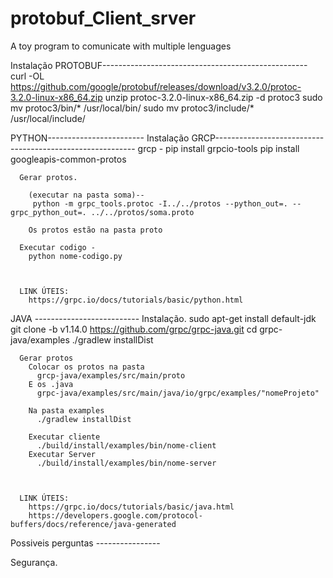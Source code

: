 # protobuf_Client_srver
A toy program to comunicate with multiple lenguages

Instalação PROTOBUF---------------------------------------------------
    curl -OL https://github.com/google/protobuf/releases/download/v3.2.0/protoc-3.2.0-linux-x86_64.zip
    unzip protoc-3.2.0-linux-x86_64.zip -d protoc3
    sudo mv protoc3/bin/* /usr/local/bin/
    sudo mv protoc3/include/* /usr/local/include/




PYTHON------------------------
        Instalação
          GRCP----------------------------------------------------------
            grcp - pip install grpcio-tools
            pip install googleapis-common-protos


      Gerar protos.

        (executar na pasta soma)--
         python -m grpc_tools.protoc -I../../protos --python_out=. --grpc_python_out=. ../../protos/soma.proto

        Os protos estão na pasta proto

      Executar codigo -
        python nome-codigo.py



      LINK ÚTEIS:
        https://grpc.io/docs/tutorials/basic/python.html



JAVA --------------------------
      Instalação.
        sudo apt-get install default-jdk
        git clone -b v1.14.0 https://github.com/grpc/grpc-java.git
        cd grpc-java/examples
        ./gradlew installDist



      Gerar protos
        Colocar os protos na pasta
          grcp-java/examples/src/main/proto
        E os .java
          grpc-java/examples/src/main/java/io/grpc/examples/"nomeProjeto"

        Na pasta examples
          ./gradlew installDist

        Executar cliente
          ./build/install/examples/bin/nome-client
        Executar Server
          ./build/install/examples/bin/nome-server



      LINK ÚTEIS:
        https://grpc.io/docs/tutorials/basic/java.html
        https://developers.google.com/protocol-buffers/docs/reference/java-generated



Possiveis perguntas ----------------

  Segurança.
